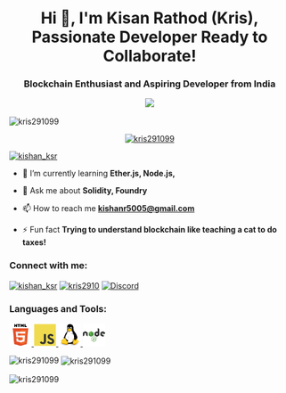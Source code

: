 <h1 align="center">Hi 👋, I'm Kisan Rathod (Kris), Passionate Developer Ready to Collaborate!</h1>
<h3 align="center">Blockchain Enthusiast and Aspiring Developer from India</h3>
<div align="center">
  <img height="200" src="https://rajacepat.com/assets/frontend/img/webdev.gif"  />
</div>
<p align="left"> <img src="https://komarev.com/ghpvc/?username=kris291099&label=Profile%20views&color=0e75b6&style=flat" alt="kris291099" /> </p>

<p align="center"> <a href="https://github.com/ryo-ma/github-profile-trophy"><img src="https://github-profile-trophy.vercel.app/?username=kris291099" alt="kris291099" /></a> </p>

<p align="left"> <a href="https://twitter.com/kishan_ksr" target="blank"><img src="https://img.shields.io/twitter/follow/kishan_ksr?logo=twitter&style=for-the-badge" alt="kishan_ksr" /></a> </p>

- 🌱 I’m currently learning **Ether.js, Node.js,**

- 💬 Ask me about **Solidity, Foundry**

- 📫 How to reach me **kishanr5005@gmail.com**

- ⚡ Fun fact **Trying to understand blockchain like teaching a cat to do taxes!**

<h3 align="left">Connect with me:</h3>
<p align="left">
<a href="https://twitter.com/kishan_ksr" target="blank"><img align="center" src="https://raw.githubusercontent.com/rahuldkjain/github-profile-readme-generator/master/src/images/icons/Social/twitter.svg" alt="kishan_ksr" height="30" width="40" /></a>
<a href="https://linkedin.com/in/kris2910" target="blank"><img align="center" src="https://raw.githubusercontent.com/rahuldkjain/github-profile-readme-generator/master/src/images/icons/Social/linked-in-alt.svg" alt="kris2910" height="30" width="40" /></a>
  <a href="https://discord.com/users/kris2910" target="blank">
    <img align="center" src="https://raw.githubusercontent.com/rahuldkjain/github-profile-readme-generator/master/src/images/icons/Social/discord.svg" alt="Discord" height="30" width="40" />
 </a>
</p>

<h3 align="left">Languages and Tools:</h3>
<p align="left"> <a href="https://www.w3.org/html/" target="_blank" rel="noreferrer"> <img src="https://raw.githubusercontent.com/devicons/devicon/master/icons/html5/html5-original-wordmark.svg" alt="html5" width="40" height="40"/> </a> <a href="https://developer.mozilla.org/en-US/docs/Web/JavaScript" target="_blank" rel="noreferrer"> <img src="https://raw.githubusercontent.com/devicons/devicon/master/icons/javascript/javascript-original.svg" alt="javascript" width="40" height="40"/> </a> <a href="https://www.linux.org/" target="_blank" rel="noreferrer"> <img src="https://raw.githubusercontent.com/devicons/devicon/master/icons/linux/linux-original.svg" alt="linux" width="40" height="40"/> </a> <a href="https://nodejs.org" target="_blank" rel="noreferrer"> <img src="https://raw.githubusercontent.com/devicons/devicon/master/icons/nodejs/nodejs-original-wordmark.svg" alt="nodejs" width="40" height="40"/> </a> </p>

<p><img align="left" src="https://github-readme-stats.vercel.app/api/top-langs?username=kris291099&show_icons=true&locale=en&layout=compact" alt="kris291099" /></p>

<p>&nbsp;<img align="center" src="https://github-readme-stats.vercel.app/api?username=kris291099&show_icons=true&locale=en" alt="kris291099" /></p>

<p><img align="center" src="https://github-readme-streak-stats.herokuapp.com/?user=kris291099&" alt="kris291099" /></p>

<br clear="both">


